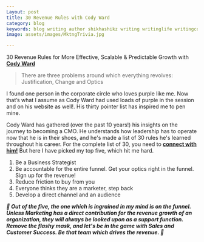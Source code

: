 ```yaml
---
Layout: post
title: 30 Revenue Rules with Cody Ward
category: blog
keywords: blog writing author shikhashikz writing writinglife writingcommunity dailyblogpost dailyblogpostchallenge marketing abm
image: assets/images/MktngTrivia.jpg

---
```

30 Revenue Rules for More Effective, Scalable & Predictable Growth with **[Cody Ward](https://www.linkedin.com/in/codyward/)**

>There are three problems around which everything revolves: Justification, Change and Optics
>

I found one person in the corporate circle who loves purple like me. Now that’s what I assume as Cody Ward had used loads of purple in the session and on his website as well!. His thirty pointer list has inspired me to pen mine.

Cody Ward has gathered (over the past 10 years!) his insights on the journey to becoming a CMO. He understands how leadership has to operate now that he is in their shoes, and he's made a list of 30 rules he's learned throughout his career. For the complete list of 30, you need to **[connect with him!](https://www.linkedin.com/in/codyward/)** But here I have picked my top five, which hit me hard.

1.	Be a Business Strategist
2.	Be accountable for the entire funnel. Get your optics right in the funnel. Sign up for the revenue!
3.	Reduce friction to buy from you
4.	Everyone thinks they are a marketer, step back
5.	Develop a direct channel and an audience

***💯 Out of the five, the one which is ingrained in my mind is on the funnel. Unless Marketing has a direct contribution for the revenue growth of an organization, they will always be looked upon as a support function. Remove the flashy mask, and let's be in the game with Sales and Customer Success. Be that team which drives the revenue. 💯***
